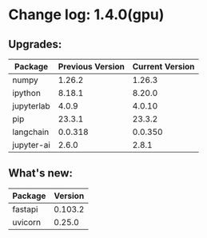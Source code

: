 # Change log: 1.4.0(gpu)

## Upgrades: 

Package | Previous Version | Current Version
---|---|---
numpy|1.26.2|1.26.3
ipython|8.18.1|8.20.0
jupyterlab|4.0.9|4.0.10
pip|23.3.1|23.3.2
langchain|0.0.318|0.0.350
jupyter-ai|2.6.0|2.8.1

## What's new: 

Package | Version 
---|---
fastapi|0.103.2
uvicorn|0.25.0
